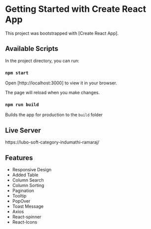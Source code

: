 # Getting Started with Create React App

This project was bootstrapped with [Create React App].

## Available Scripts

In the project directory, you can run:

### `npm start`

Open [http://localhost:3000] to view it in your browser.

The page will reload when you make changes.

### `npm run build`

Builds the app for production to the `build` folder

## Live Server
https://lubo-soft-category-indumathi-ramaraj/
## Features
- Responsive Design
- Added Table
- Column Search
- Column Sorting
- Pagination
- Tooltip
- PopOver
- Toast Message
- Axios
- React-spinner
- React-Icons


